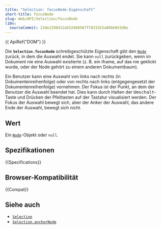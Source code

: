 ```yaml
---
title: "Selection: focusNode-Eigenschaft"
short-title: focusNode
slug: Web/API/Selection/focusNode
l10n:
  sourceCommit: 23de2280422ab52460507ff831915a08bb043d8e
---
```


{{ ApiRef("DOM") }}

Die **`Selection.focusNode`** schreibgeschützte Eigenschaft gibt den [`Node`](/de/docs/Web/API/Node) zurück, in dem die Auswahl endet. Sie kann `null` zurückgeben, wenn im Dokument nie eine Auswahl existierte (z. B. ein iframe, auf das nie geklickt wurde, oder der Node gehört zu einem anderen Dokumentbaum).

Ein Benutzer kann eine Auswahl von links nach rechts (in Dokumentenreihenfolge) oder von rechts nach links (entgegengesetzt der Dokumentenreihenfolge) vornehmen. Der Fokus ist der Punkt, an dem der Benutzer die Auswahl beendet hat. Dies kann durch Halten der <kbd>Umschalt</kbd>-Taste und Drücken der Pfeiltasten auf der Tastatur visualisiert werden. Der Fokus der Auswahl bewegt sich, aber der Anker der Auswahl, das andere Ende der Auswahl, bewegt sich nicht.

## Wert

Ein [`Node`](/de/docs/Web/API/Node)-Objekt oder `null`.

## Spezifikationen

{{Specifications}}

## Browser-Kompatibilität

{{Compat}}

## Siehe auch

- [`Selection`](/de/docs/Web/API/Selection)
- [`Selection.anchorNode`](/de/docs/Web/API/Selection/anchorNode)
